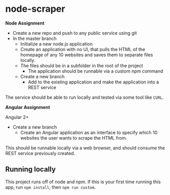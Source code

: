 # node-scraper

**Node Assignment**
* Create a new repo and push to any public service using git
* In the master branch
    * Initialize a new node.js application
    * Create an application with no UI, that pulls the HTML of the homepage of any 10 websites and saves them to separate files locally.
    * The files should be in a subfolder in the root of the project 
        * The application should be runnable via a custom npm command
    * Create a new branch
        * Add to the existing application and make the application into a REST service

The service should be able to run locally and tested via some tool like `CURL`.

**Angular Assignment**

Angular 2+

* Create a new branch
	* Create an Angular application as an interface to specify which 10 websites the user wants to scrape the HTML from.

This should be runnable locally via a web browser, and should consume the REST service previously created. 

## Running locally

This project runs off of node and npm. If this is your first time running this app, run `npm install`, then `npm run custom`.
